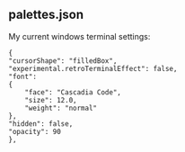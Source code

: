 ## palettes.json
My current windows terminal settings:
```
{
"cursorShape": "filledBox",
"experimental.retroTerminalEffect": false,
"font": 
{
    "face": "Cascadia Code",
    "size": 12.0,
    "weight": "normal"
},
"hidden": false,
"opacity": 90
},
```
